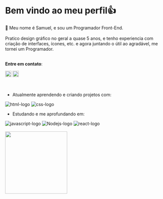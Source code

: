 # Bem vindo ao meu perfil👍

👤 Meu nome é Samuel, e sou um Programador Front-End.
<br>
<br>
Pratico design gráfico no geral a quase 5 anos, e tenho experiencia com criação de interfaces, ícones, etc. e agora juntando o útil ao agradável, me tornei um Programador.
<br>
<br>
    
**Entre em contato**:
<br>
<p>
<a href="https://www.instagram.com/smul.tm/"><img src="https://www.svgrepo.com/show/343562/instagram-social-media-network-communication-interaction-connection.svg" alt="instagram-logo" width="20px" target="_blank"></a>
<a href="https://www.linkedin.com/in/samuel-batista-oliveira-a2420a304/"><img src="https://www.svgrepo.com/show/343567/linkedin-network-communication-connection-internet-online.svg" alt="linkedin-logo" width="20px" target="_blank"></a>
</p>
<br>

- Atualmente aprendendo e criando projetos com:

<img src="https://img.shields.io/badge/HTML5-E34F26?style=for-the-badge&logo=html5&logoColor=white" alt="html-logo">
<img src="https://img.shields.io/badge/CSS3-1572B6?style=for-the-badge&logo=css3&logoColor=white" alt="css-logo">
<br>

- Estudando e me aprofundando em:
<img src="https://img.shields.io/badge/JavaScript-F7DF1E?style=for-the-badge&logo=javascript&logoColor=black" alt="javascript-logo">
<img src="https://img.shields.io/badge/Node.js-43853D?style=for-the-badge&logo=node.js&logoColor=white" alt="Nodejs-logo">
<img src="https://img.shields.io/badge/React-20232A?style=for-the-badge&logo=react&logoColor=61DAFB" alt="react-logo">

<br>
<br>

<a href="https://github.com/anuraghazra/convoychat">
  <img height=200 align="center" src="https://github-readme-stats.vercel.app/api/top-langs?username=smuldev&layout=compact&langs_count=8&card_width=320" />
</a>
